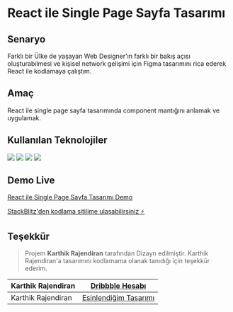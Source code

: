 # React ile Single Page Sayfa Tasarımı

## Senaryo
Farklı bir Ülke de yaşayan Web Designer'ın farklı bir bakış açısı oluşturabilmesi ve kişisel network gelişimi için Figma tasarımını rica ederek React ile kodlamaya çalıştım.

## Amaç
React ile single page sayfa tasarımında component mantığını anlamak ve uygulamak.

## Kullanılan Teknolojiler
<img src="https://img.shields.io/badge/-HTML-E34F26?logo=html5&logoColor=fff"> <img src="https://img.shields.io/badge/-CSS-1572B6?logo=css3&logoColor=fff"> <img src="https://img.shields.io/badge/-Bootstrap-7952B3?logo=bootstrap&logoColor=fff"> <img src="https://img.shields.io/badge/-React-61DAFB?logo=React&logoColor=fff">

## Demo Live
[React ile Single Page Sayfa Tasarımı Demo](https://react-jdzd1f.stackblitz.io)

[StackBlitz'den kodlama sitilime ulaşabilirsiniz ⚡️](https://stackblitz.com/edit/react-jdzd1f)

## Teşekkür
> Projem **Karthik Rajendiran** tarafından Dizayn edilmiştir. Karthik Rajendiran'a tasarımını kodlamama olanak tanıdığı için teşekkür ederim.

| Karthik Rajendiran     | [Dribbble Hesabı](https://dribbble.com/karthik_rajendiran) |
| ---------------------- | --------------- |
| Karthik Rajendiran | [Esinlendiğim Tasarımı](https://dribbble.com/shots/14777562-CC-Web-design) |
